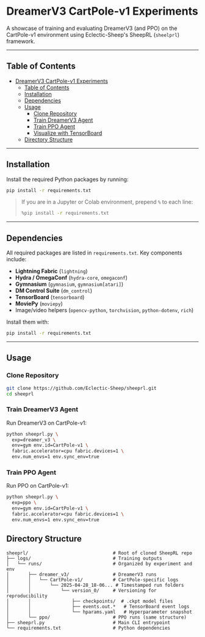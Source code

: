 # DreamerV3 CartPole-v1 Experiments

A showcase of training and evaluating DreamerV3 (and PPO) on the CartPole-v1 environment using Eclectic-Sheep's SheepRL (`sheelprl`) framework.

---

## Table of Contents

- [DreamerV3 CartPole-v1 Experiments](#dreamerv3-cartpole-v1-experiments)
  - [Table of Contents](#table-of-contents)
  - [Installation](#installation)
  - [Dependencies](#dependencies)
  - [Usage](#usage)
    - [Clone Repository](#clone-repository)
    - [Train DreamerV3 Agent](#train-dreamerv3-agent)
    - [Train PPO Agent](#train-ppo-agent)
    - [Visualize with TensorBoard](#visualize-with-tensorboard)
  - [Directory Structure](#directory-structure)

---

## Installation

Install the required Python packages by running:

```bash
pip install -r requirements.txt
```

> If you are in a Jupyter or Colab environment, prepend `%` to each line:
>
> ```bash
> %pip install -r requirements.txt
> ```

---

## Dependencies

All required packages are listed in `requirements.txt`. Key components include:

- **Lightning Fabric** (`lightning`)
- **Hydra / OmegaConf** (`hydra-core`, `omegaconf`)
- **Gymnasium** (`gymnasium`, `gymnasium[atari]`)
- **DM Control Suite** (`dm_control`)
- **TensorBoard** (`tensorboard`)
- **MoviePy** (`moviepy`)
- Image/video helpers (`opencv-python`, `torchvision`, `python-dotenv`, `rich`)

Install them with:

```bash
pip install -r requirements.txt
```

---

## Usage

### Clone Repository

```bash
git clone https://github.com/Eclectic-Sheep/sheeprl.git
cd sheeprl
```

### Train DreamerV3 Agent

Run DreamerV3 on CartPole-v1:

```bash
python sheeprl.py \
  exp=dreamer_v3 \
  env=gym env.id=CartPole-v1 \
  fabric.accelerator=cpu fabric.devices=1 \
  env.num_envs=1 env.sync_env=true
```

### Train PPO Agent

Run PPO on CartPole-v1:

```bash
python sheeprl.py \
  exp=ppo \
  env=gym env.id=CartPole-v1 \
  fabric.accelerator=cpu fabric.devices=1 \
  env.num_envs=1 env.sync_env=true
```

## Directory Structure

```
sheeprl/                               # Root of cloned SheepRL repo
├── logs/                              # Training outputs
│   └── runs/                          # Organized by experiment and env
│       ├── dreamer_v3/                # DreamerV3 runs
│       │   └── CartPole-v1/           # CartPole-specific logs
│       │       └── 2025-04-28_18-06... # Timestamped run folders
│       │           └── version_0/     # Versioning for reproducibility
│       │               ├── checkpoints/  # .ckpt model files
│       │               ├── events.out.*   # TensorBoard event logs
│       │               └── hparams.yaml   # Hyperparameter snapshot
│       └── ppo/                       # PPO runs (same structure)
├── sheeprl.py                         # Main CLI entrypoint
└── requirements.txt                   # Python dependencies
```
